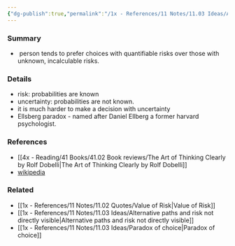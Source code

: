 ```yaml
---
{"dg-publish":true,"permalink":"/1x - References/11 Notes/11.03 Ideas/Ambiguity Aversion/","title":"Ambiguity Aversion","created":"2022-12-28T22:58:56.000+03:00","updated":"2024-02-14T20:18:36.131+03:00"}
---
```



### Summary
-  person tends to prefer choices with quantifiable risks over those with unknown, incalculable risks.

### Details
- risk: probabilities are known
- uncertainty: probabilities are not known.
- it is much harder to make a decision with uncertainty
- Ellsberg paradox - named after Daniel Ellberg a former harvard psychologist.

### References
- [[4x - Reading/41 Books/41.02 Book reviews/The Art of Thinking Clearly by Rolf Dobelli\|The Art of Thinking Clearly by Rolf Dobelli]]
- [wikipedia](https://en.wikipedia.org/wiki/Ellsberg_paradox#:~:text=In%20decision%20theory%2C%20the%20Ellsberg,%2C%20and%20the%20Savage%20Axioms%E2%80%9D.)

### Related
- [[1x - References/11 Notes/11.02 Quotes/Value of Risk\|Value of Risk]]
- [[1x - References/11 Notes/11.03 Ideas/Alternative paths and risk not directly visible\|Alternative paths and risk not directly visible]]
- [[1x - References/11 Notes/11.03 Ideas/Paradox of choice\|Paradox of choice]]